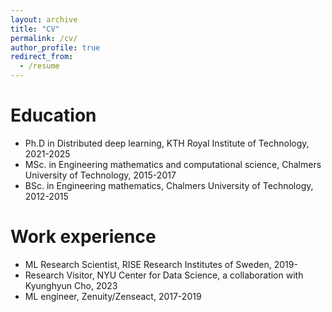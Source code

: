 ```yaml
---
layout: archive
title: "CV"
permalink: /cv/
author_profile: true
redirect_from:
  - /resume
---
```


Education
======
* Ph.D in Distributed deep learning, KTH Royal Institute of Technology, 2021-2025
* MSc. in Engineering mathematics and computational science, Chalmers University of Technology, 2015-2017
* BSc. in Engineering mathematics, Chalmers University of Technology, 2012-2015


Work experience
======
* ML Research Scientist, RISE Research Institutes of Sweden, 2019-
* Research Visitor, NYU Center for Data Science, a collaboration with Kyunghyun Cho, 2023
* ML engineer, Zenuity/Zenseact, 2017-2019
